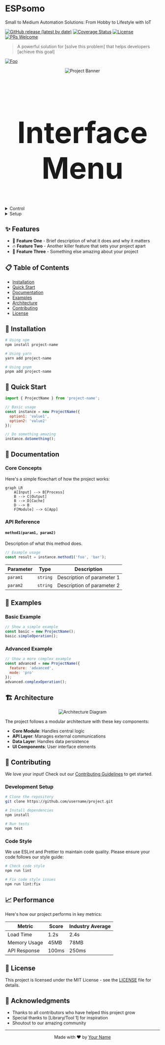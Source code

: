 # ESPsomo
Small to Medium Automation Solutions: From Hobby to Lifestyle with IoT

[![GitHub release (latest by date)](https://img.shields.io/github/v/release/espsomo/project)](https://github.com/espsomo/project/releases)
[![Coverage Status](https://img.shields.io/codecov/c/github/espsomo/project/master)](https://codecov.io/gh/espsomo/project)
[![License](https://img.shields.io/github/license/espsomo/project)](LICENSE)
[![PRs Welcome](https://img.shields.io/badge/PRs-welcome-brightgreen.svg)](CONTRIBUTING.md)

> A powerful solution for [solve this problem] that helps developers [achieve this goal]

[![Foo](https://img.shields.io/badge/SUBSCRIBE%20-brightgreen.svg?style=social&logo=telegram&color=blue)](https://t.me/ESPsomo)

<p align="center">
  <img src="/api/placeholder/800/400" alt="Project Banner">
</p>

 <h1 align="center" style="font-size:10vw">Interface Menu
  
</h1> <!--Head for INTERFACE MENU -->


<details>
  <summary>Control</summary>
  &emsp; In this menu you can manage your...
  
</details>


<details>
  <summary>Setup</summary>
  This menu includes following sections...
   <details>
  <summary>Mode</summary>
   Here you can...
   <details>
  <summary>GPIO</summary>
   Here you can...
    
</details>
</details>
</details>









## ✨ Features

- 🎯 **Feature One** - Brief description of what it does and why it matters
- 🔥 **Feature Two** - Another killer feature that sets your project apart
- 🎨 **Feature Three** - Something else amazing about your project


## 📋 Table of Contents

- [Installation](#installation)
- [Quick Start](#quick-start)
- [Documentation](#documentation)
- [Examples](#examples)
- [Architecture](#architecture)
- [Contributing](#contributing)
- [License](#license)

## 🚀 Installation

```bash
# Using npm
npm install project-name

# Using yarn
yarn add project-name

# Using pnpm
pnpm add project-name
```

## 🏃 Quick Start

```javascript
import { ProjectName } from 'project-name';

// Basic usage
const instance = new ProjectName({
  option1: 'value1',
  option2: 'value2'
});

// Do something amazing
instance.doSomething();
```

## 📖 Documentation

### Core Concepts

Here's a simple flowchart of how the project works:

```mermaid
graph LR
    A[Input] --> B[Process]
    B --> C[Output]
    B --> D[Cache]
    D --> B
    F[Module] --> G[App]
```

### API Reference

#### `method1(param1, param2)`

Description of what this method does.

```javascript
// Example usage
const result = instance.method1('foo', 'bar');
```

| Parameter | Type     | Description                |
|-----------|----------|----------------------------|
| `param1`  | `string` | Description of parameter 1 |
| `param2`  | `string` | Description of parameter 2 |

## 🎯 Examples

### Basic Example

```javascript
// Show a simple example
const basic = new ProjectName();
basic.simpleOperation();
```

### Advanced Example

```javascript
// Show a more complex example
const advanced = new ProjectName({
  feature: 'advanced',
  mode: 'pro'
});
advanced.complexOperation();
```

## 🏗 Architecture

<p align="center">
  <img src="/api/placeholder/800/600" alt="Architecture Diagram">
</p>

The project follows a modular architecture with these key components:

- **Core Module**: Handles central logic
- **API Layer**: Manages external communications
- **Data Layer**: Handles data persistence
- **UI Components**: User interface elements

## 🤝 Contributing

We love your input! Check out our [Contributing Guidelines](CONTRIBUTING.md) to get started.

### Development Setup

```bash
# Clone the repository
git clone https://github.com/username/project.git

# Install dependencies
npm install

# Run tests
npm test
```

### Code Style

We use ESLint and Prettier to maintain code quality. Please ensure your code follows our style guide:

```bash
# Check code style
npm run lint

# Fix code style issues
npm run lint:fix
```

## 📈 Performance

Here's how our project performs in key metrics:

| Metric           | Score  | Industry Average |
|------------------|--------|------------------|
| Load Time        | 1.2s   | 2.4s            |
| Memory Usage     | 45MB   | 78MB            |
| API Response     | 100ms  | 250ms           |

## 📄 License

This project is licensed under the MIT License - see the [LICENSE](LICENSE) file for details.

## 🙏 Acknowledgments

- Thanks to all contributors who have helped this project grow
- Special thanks to [Library/Tool 1] for inspiration
- Shoutout to our amazing community

---

<p align="center">Made with ❤️ by <a href="https://github.com/username">Your Name</a></p>
